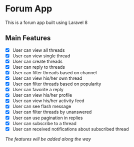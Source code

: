 # Forum App
This is a forum app built using Laravel 8

## Main Features
- [x] User can view all threads
- [x] User can view single thread
- [x] User can create threads
- [x] User can reply to threads
- [x] User can filter threads based on channel
- [x] User can view his/her own thread
- [x] User can filter threads based on popularity
- [x] User can favorite a reply
- [x] User can view his/her profile
- [x] User can view his/her activity feed
- [x] User can see flash message
- [x] User can filter threads by unanswered
- [x] User can use pagination in replies
- [x] User can subscribe to a thread
- [x] User can received notifications about subscribed thread

_The features will be added along the way_


